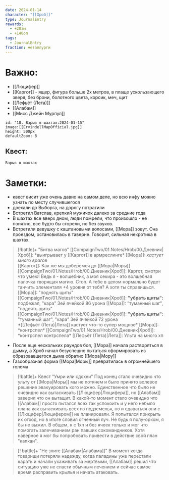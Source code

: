 ```yaml
---
date: 2024-01-14
character: "[[Хроб]]"
type: JournalEntry
rewards:
  - +20зм
  - +140оп
tags:
  - JournalEntry
fraction: металлурги
---
```

# Важно:
- [[Люцифер]]
- [[Каргот]] - ящер, фигура больше 2х метров, в плаще ускользающего зверя, без брони, болотного цвета, корсик, меч, щит
- [[Лефьёт (Лета)]]
- [[Алабам]]
- [[Мисс Джейн Мурпул]]

```leaflet
id: "18. Взрыв в шахтах:2024-01-15"
image:[[ErvindellMapOfficial.jpg]]
height: 500px
defaultZoom: 8
```

## Квест:
```
Взрыв в шахтах

```
# Заметки:
- квест висит уже очень давно на самом деле, но всю инфу можно узнать по месту случившегося
- доехали до Выборга, на дорогу потратили
- Встретил Ватслав, крепкий мужичок далеко за средние года
- В шахтах все вверх дном, люди помрели, что произошло - не понятно, все будто бы сгорели, но без звуков.
- Встретили девушку с каштановыми волосами, [[Мора]] зовут. Она проездом, остановилась в таверне. Говорит, сильная некротика в шахтах.
 
 > [!battle]+ "Битва магов"
> [[CompaignTwo/01.Notes/Hrob/00.Дневник|Хроб]]: \*выигрывает у [[Каргот]] в армреслинге\*
> [[Мора]]: *кастует много врагов*  
> [[Каргот]]: Как же мы доберемся до [[Мора|Моры]]
> [[CompaignTwo/01.Notes/Hrob/00.Дневник|Хроб]]: Каргот, смотри что умею! Ведь я - волшебник, а моя секира - это волшебная палочка творящая магию. Стоп. А тебе в целом нормально будет танчить элементаля +4 уровня от тебя? А хотя ты справишься.
> [[Мора]]: "поднять щиты"  
> [[CompaignTwo/01.Notes/Hrob/00.Дневник|Хроб]]: **"убрать щиты":** подбежал, "кара" 3ей ячейкой 86 урона
> [[Мора]]: "туманный шаг", "поднять щиты"  
> [[CompaignTwo/01.Notes/Hrob/00.Дневник|Хроб]]: **"убрать щиты":** "туманный шаг", "кара" 3ей ячейкой 72 урона  
> \*[[Лефьёт (Лета)|Лета]] кастует что-то супер мощное\*
> [[Мора]]: \*контрспел\* 
> [[CompaignTwo/01.Notes/Hrob/00.Дневник|Хроб]]: \*контрспел контрспела\*
> [[Лефьёт (Лета)|Лета]]: Ульта на много хп
- После еще нескольких раундов боя, [[Мора]] начала растворяться в дымку, а Хроб начал безуспешно пытаться сформировать из образовавшегося дыма обратно [[Мора|Мору]]
- Газообразная форма [[Мора|Моры]] превратилась в огромнейшего голема

> [!battle]+ Квест "Умри или сдохни"
> Под конец стало очевидно что ульту от [[Мора|Моры]] мы не потянем и было принято волевое решение эвакуировать кого можно. Единственное что было не очевидно как вытаскивать [[Люцифер|Люцифера]], но [[Алабам]] заверил что он вытащит. В какой-то момент стало очевидно что [[Алабам]] просто пытался всех так успокоить и у него небыло плана как вытаскивать всех из подземелья, но и сдаваться они с [[Люцифер|Люцифером]] не планировали. Я попытался прикрыть их отход, но в итоге словил огненный луч. Не будь я полу-орком, я бы не выжил. В общем, я с 1хп и без ячеек только и мог что помогать залечиванием ран павших сокомандников. Хотя наверное я мог бы попробовать привести в действие свой план "капкан".

> [! battle]+ "Не злите [[Алабам|Алабама]]"
> В момент когда товарищи потеряли надежду, когда паладины уже перестали карать и начали ухаживать за мертвыми, [[Алабам]] решил что ситуацию уже не спасти обычным лечением и сейчас самое время расправить крылья и начать атаковать. 
